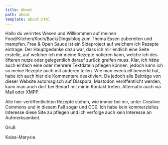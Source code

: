 ```yaml
---
title: About
path: about
template: about.html
---
```


Hallo du verirrtes Wesen und Willkommen auf meinen Food/Kitchen/Koch/Back/Dingsiblog zum Thema Essen zubereiten und mampfen. Free & Open Sauce ist ein Sideproject auf welchem ich Rezepte eintrage. Der Hauptgedanke dazu war, dass ich mir endlich eine Seite erstelle, auf welcher ich mir meine Rezepte notieren kann, welche ich des öfteren nutze oder gelegentlich darauf zurück greifen muss. Klar, ich hätte auch einfach eine oder mehrere Textdatein pflegen können, jedoch kann ich so meine Rezepte auch mit anderen teilen. Wie man eventuell bemerkt hat, habe ich auch hier die Kommentare deaktiviert. Da jedoch alle Beiträge von dieser Website automagisch auf Diaspora, Mastodon veröffentlicht werden, kann man auch dort bei Bedarf mit mir in Kontakt treten. Alternativ auch via Mail oder XMPP.

Alle hier veröffentlichten Rezepte stehen, wie immer bei mir, unter Creative Commons und in diesem Fall sogar und CC0. Ich habe kein kommerzielles Interesse diese Site zu pflegen und ich verfolge auch kein Interesse an Aufmerksamkeit.

Gruß

Kaisa-Marysia
